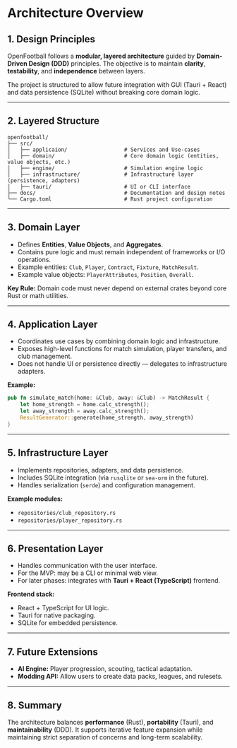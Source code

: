 # Architecture Overview

## 1. Design Principles

OpenFootball follows a **modular, layered architecture** guided by **Domain-Driven Design (DDD)** principles. The objective is to maintain **clarity**, **testability**, and **independence** between layers.

The project is structured to allow future integration with GUI (Tauri + React) and data persistence (SQLite) without breaking core domain logic.

---

## 2. Layered Structure

```
openfootball/
├── src/
│   ├── applicaion/                  # Services and Use-cases
│   ├── domain/                      # Core domain logic (entities, value objects, etc.)
│   ├── engine/                      # Simulation engine logic
│   ├── infrastructure/              # Infrastructure layer (persistence, adapters)
│   ├── tauri/                       # UI or CLI interface
├── docs/                            # Documentation and design notes
└── Cargo.toml                       # Rust project configuration
```

---

## 3. Domain Layer

* Defines **Entities**, **Value Objects**, and **Aggregates**.
* Contains pure logic and must remain independent of frameworks or I/O operations.
* Example entities: `Club`, `Player`, `Contract`, `Fixture`, `MatchResult`.
* Example value objects: `PlayerAttributes`, `Position`, `Overall`.

**Key Rule:** Domain code must never depend on external crates beyond core Rust or math utilities.

---

## 4. Application Layer

* Coordinates use cases by combining domain logic and infrastructure.
* Exposes high-level functions for match simulation, player transfers, and club management.
* Does not handle UI or persistence directly — delegates to infrastructure adapters.

**Example:**

```rust
pub fn simulate_match(home: &Club, away: &Club) -> MatchResult {
    let home_strength = home.calc_strength();
    let away_strength = away.calc_strength();
    ResultGenerator::generate(home_strength, away_strength)
}
```

---

## 5. Infrastructure Layer

* Implements repositories, adapters, and data persistence.
* Includes SQLite integration (via `rusqlite` or `sea-orm` in the future).
* Handles serialization (`serde`) and configuration management.

**Example modules:**

* `repositories/club_repository.rs`
* `repositories/player_repository.rs`

---

## 6. Presentation Layer

* Handles communication with the user interface.
* For the MVP: may be a CLI or minimal web view.
* For later phases: integrates with **Tauri + React (TypeScript)** frontend.

**Frontend stack:**

* React + TypeScript for UI logic.
* Tauri for native packaging.
* SQLite for embedded persistence.

---

## 7. Future Extensions

* **AI Engine:** Player progression, scouting, tactical adaptation.
* **Modding API:** Allow users to create data packs, leagues, and rulesets.

---

## 8. Summary

The architecture balances **performance** (Rust), **portability** (Tauri), and **maintainability** (DDD).
It supports iterative feature expansion while maintaining strict separation of concerns and long-term scalability.
